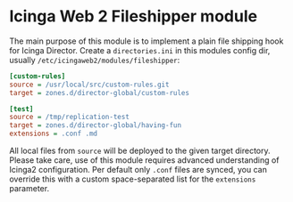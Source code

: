 Icinga Web 2 Fileshipper module
===============================

The main purpose of this module is to implement a plain file shipping hook
for Icinga Director. Create a `directories.ini` in this modules config dir,
usually `/etc/icingaweb2/modules/fileshipper`:

```ini
[custom-rules]
source = /usr/local/src/custom-rules.git
target = zones.d/director-global/custom-rules

[test]
source = /tmp/replication-test
target = zones.d/director-global/having-fun
extensions = .conf .md
```

All local files from `source` will be deployed to the given target directory.
Please take care, use of this module requires advanced understanding of Icinga2
configuration. Per default only `.conf` files are synced, you can override this
with a custom space-separated list for the `extensions` parameter.

